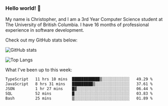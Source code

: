 ### Hello world! 👋
My name is Christopher, and I am a 3rd Year Computer Science student at The University of British Columbia. I have 16 months of professional experience in software development.


Check out my GitHub stats below: 

![GitHub stats](https://github-readme-stats-chrishadrian.vercel.app/api?username=chrishadrian&hide=contribs,issues&count_private=true&show_icons=true&theme=tokyonight)

![Top Langs](https://github-readme-stats-chrishadrian.vercel.app/api/top-langs/?username=chrishadrian&exclude_repo=prodify,cpsc221&layout=compact&theme=tokyonight&langs_count=4)

What I've been up to this week:
<!--START_SECTION:waka-->

```txt
TypeScript   11 hrs 10 mins  ████████████▒░░░░░░░░░░░░   49.29 %
JavaScript   8 hrs 31 mins   █████████▒░░░░░░░░░░░░░░░   37.61 %
JSON         1 hr 27 mins    █▓░░░░░░░░░░░░░░░░░░░░░░░   06.44 %
SQL          52 mins         █░░░░░░░░░░░░░░░░░░░░░░░░   03.83 %
Bash         25 mins         ▒░░░░░░░░░░░░░░░░░░░░░░░░   01.89 %
```

<!--END_SECTION:waka-->
<!-- [![willianrod's wakatime stats](https://github-readme-stats.vercel.app/api/wakatime?username=chrishadrian)](https://github.com/anuraghazra/github-readme-stats) -->

<!--
- 🔭 I’m currently working on ...
- 🌱 I’m currently learning ...
- 👯 I’m looking to collaborate on ...
- 🤔 I’m looking for help with ...
- 💬 Ask me about ...
- 📫 How to reach me: ...
- 😄 Pronouns: ...
- ⚡ Fun fact: ...
-->
